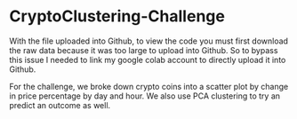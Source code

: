 # CryptoClustering-Challenge

With the file uploaded into Github, to view the code you must first download the raw data because it was too large to upload into Github. So to bypass this issue I needed to link my google colab account to directly upload it into Github.

For the challenge, we broke down crypto coins into a scatter plot by change in price percentage by day and hour. We also use PCA clustering to try an predict an outcome as well.
